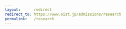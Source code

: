 ```yaml
---
layout:      redirect
redirect_to: https://www.oist.jp/admissions/research
permalink:   /research
---
```

